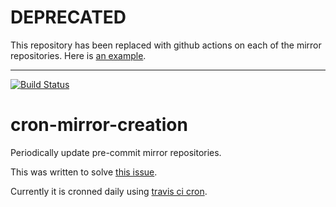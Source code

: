 # DEPRECATED

This repository has been replaced with github actions on each of the mirror
repositories.  Here is [an example].

[an example]: https://github.com/pre-commit/mirrors-autopep8/blob/master/.github/workflows/main.yml
___

[![Build Status](https://travis-ci.org/pre-commit/cron-mirror-creation.svg?branch=master)](https://travis-ci.org/pre-commit/cron-mirror-creation)

cron-mirror-creation
====================

Periodically update pre-commit mirror repositories.

This was written to solve [this issue][1].

Currently it is cronned daily using [travis ci cron][2].

[1]: https://github.com/pre-commit/pre-commit/issues/265
[2]: https://docs.travis-ci.com/user/cron-jobs/
